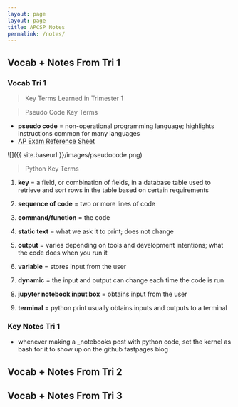 ```yaml
---
layout: page
layout: page
title: APCSP Notes
permalink: /notes/
---
```

## Vocab + Notes From Tri 1

### Vocab Tri 1
> Key Terms Learned in Trimester 1

> Pseudo Code Key Terms

- **pseudo code** = non-operational programming language; highlights instructions common for many languages
- [AP Exam Reference Sheet](https://apcentral.collegeboard.org/media/pdf/ap-computer-science-principles-exam-reference-sheet.pdf)


![]({{ site.baseurl }}/images/pseudocode.png)



> Python Key Terms

1. **key** = a field, or combination of fields, in a database table used to retrieve and sort rows in the table based on certain requirements 

2. **sequence of code** = two or more lines of code

3. **command/function** = the code

4.  **static text** = what we ask it to print; does not change

5. **output** = varies depending on tools and development intentions; what the code does when you run it

6. **variable** = stores input from the user

7. **dynamic** = the input and output can change each time the code is run

8. **jupyter notebook input box** = obtains input from the user

9. **terminal** = python print usually obtains inputs and outputs to a terminal


### Key Notes Tri 1
- whenever making a _notebooks post with python code, set the kernel as bash for it to show up on the github fastpages blog

## Vocab + Notes From Tri 2

## Vocab + Notes From Tri 3